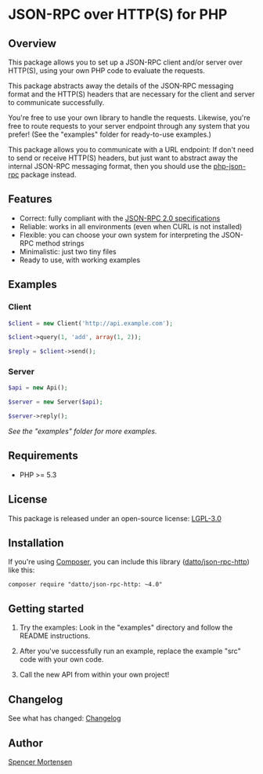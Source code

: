 # JSON-RPC over HTTP(S) for PHP

## Overview

This package allows you to set up a JSON-RPC client and/or server over HTTP(S),
using your own PHP code to evaluate the requests.

This package abstracts away the details of the JSON-RPC messaging format and
the HTTP(S) headers that are necessary for the client and server to communicate
successfully.

You're free to use your own library to handle the requests. Likewise, you're free
to route requests to your server endpoint through any system that you prefer!
(See the "examples" folder for ready-to-use examples.)

This package allows you to communicate with a URL endpoint: If don't need to
send or receive HTTP(S) headers, but just want to abstract away the internal
JSON-RPC messaging format, then you should use the
[php-json-rpc](https://github.com/datto/php-json-rpc) package instead.


## Features

* Correct: fully compliant with the [JSON-RPC 2.0 specifications](http://www.jsonrpc.org/specification)
* Reliable: works in all environments (even when CURL is not installed)
* Flexible: you can choose your own system for interpreting the JSON-RPC method strings
* Minimalistic: just two tiny files
* Ready to use, with working examples


## Examples

### Client

```php
$client = new Client('http://api.example.com');

$client->query(1, 'add', array(1, 2));

$reply = $client->send();
```

### Server

```php
$api = new Api();

$server = new Server($api);

$server->reply();
```

*See the "examples" folder for more examples.*


## Requirements

* PHP >= 5.3


## License

This package is released under an open-source license: [LGPL-3.0](https://www.gnu.org/licenses/lgpl-3.0.html)


## Installation

If you're using [Composer](https://getcomposer.org/), you can include this library
([datto/json-rpc-http](https://packagist.org/packages/datto/json-rpc-http)) like this:
```
composer require "datto/json-rpc-http: ~4.0"
```


## Getting started

1. Try the examples: Look in the "examples" directory and follow the README
instructions.

2. After you've successfully run an example, replace the example "src" code
with your own code.

3. Call the new API from within your own project!


## Changelog

See what has changed:
[Changelog](https://github.com/datto/php-json-rpc-http/blob/master/CHANGELOG.md)


## Author

[Spencer Mortensen](http://spencermortensen.com/contact/)
